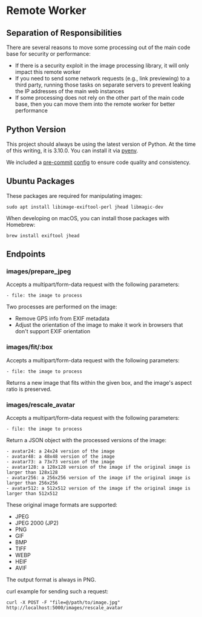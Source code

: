 # Remote Worker

## Separation of Responsibilities

There are several reasons to move some processing out of the main code base for security or performance:

- If there is a security exploit in the image processing library, it will only impact this remote worker
- If you need to send some network requests (e.g., link previewing) to a third party, running those tasks on separate servers to prevent leaking the IP addresses of the main web instances
- If some processing does not rely on the other part of the main code base, then you can move them into the remote worker for better performance

## Python Version

This project should always be using the latest version of Python. At the time of this writing, it is 3.10.0. You can install it via [pyenv](https://github.com/pyenv/pyenv).

We included a [pre-commit](https://pre-commit.com/) [config](./.pre-commit-config.yaml) to ensure code quality and consistency.

## Ubuntu Packages

These packages are required for manipulating images:

```
sudo apt install libimage-exiftool-perl jhead libmagic-dev
```

When developing on macOS, you can install those packages with Homebrew:

```
brew install exiftool jhead
```

## Endpoints

### images/prepare_jpeg

Accepts a multipart/form-data request with the following parameters:

    - file: the image to process

Two processes are performed on the image:

- Remove GPS info from EXIF metadata
- Adjust the orientation of the image to make it work in browsers that don't support EXIF orientation

### images/fit/:box

Accepts a multipart/form-data request with the following parameters:

    - file: the image to process

Returns a new image that fits within the given box, and the image's aspect ratio is preserved.

### images/rescale_avatar

Accepts a multipart/form-data request with the following parameters:

    - file: the image to process
    
Return a JSON object with the processed versions of the image:

    - avatar24: a 24x24 version of the image
    - avatar48: a 48x48 version of the image
    - avatar73: a 73x73 version of the image
    - avatar128: a 128x128 version of the image if the original image is larger than 128x128
    - avatar256: a 256x256 version of the image if the original image is larger than 256x256
    - avatar512: a 512x512 version of the image if the original image is larger than 512x512

These original image formats are supported:

- JPEG
- JPEG 2000 (JP2)
- PNG
- GIF
- BMP
- TIFF
- WEBP
- HEIF
- AVIF

The output format is always in PNG.

curl example for sending such a request:

    curl -X POST -F "file=@/path/to/image.jpg" http://localhost:5000/images/rescale_avatar
